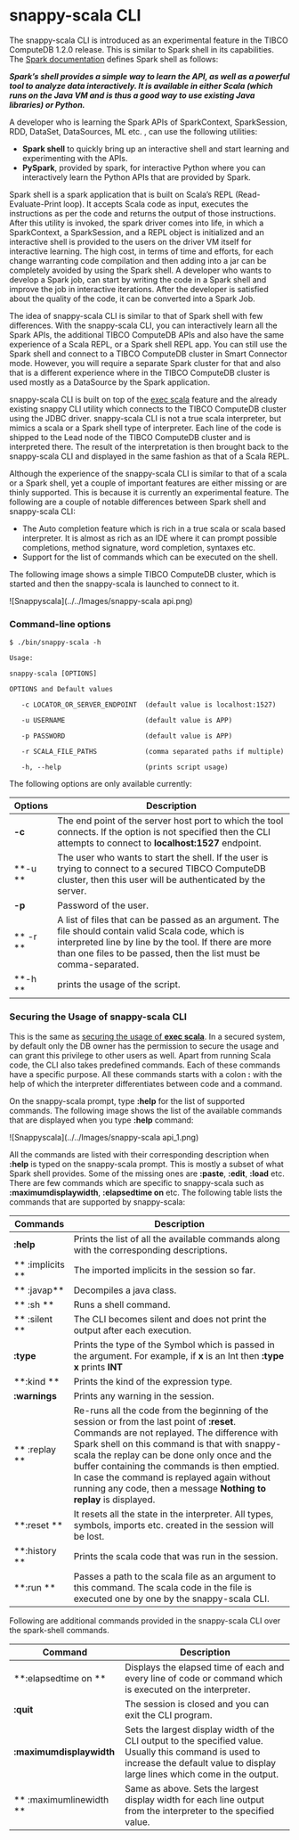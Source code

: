 # snappy-scala CLI

The snappy-scala CLI is introduced as an experimental feature in the TIBCO ComputeDB 1.2.0 release. This is similar to Spark shell in its capabilities. The [Spark documentation](https://spark.apache.org/docs/2.1.1/quick-start.html) defines Spark shell as follows: 

***Spark’s shell provides a simple way to learn the API, as well as a powerful tool to analyze data interactively. It is available in either Scala (which runs on the Java VM and is thus a good way to use existing Java libraries) or Python.***

A developer who is learning the Spark APIs of SparkContext, SparkSession, RDD, DataSet, DataSources, ML etc. , can use the following utilities:
*	**Spark shell** to quickly bring up an interactive shell and start learning and experimenting with the APIs. 
*	**PySpark**, provided by spark, for interactive Python where you can interactively learn the Python APIs that are provided by Spark.

Spark shell is a spark application that is built on Scala’s REPL (Read-Evaluate-Print loop). It accepts Scala code as input, executes the instructions as per the code and returns the output of those instructions. After this utility is invoked, the spark driver comes into life, in which a SparkContext, a SparkSession, and a REPL object is initialized and an interactive shell is provided to the users on the driver VM itself for interactive learning.
The high cost, in terms of time and efforts, for each change warranting code compilation and then adding into a jar can be completely avoided by using the Spark shell. A developer who wants to develop a Spark job, can start by writing the code in a Spark shell and improve the job in interactive iterations. After the developer is satisfied about the quality of the code, it can be converted into a Spark Job.

The idea of snappy-scala CLI is similar to that of Spark shell with few differences. With the snappy-scala CLI, you can interactively learn all the Spark APIs, the additional TIBCO ComputeDB APIs and also have the same experience of a Scala REPL, or a Spark shell REPL app. You can still use the Spark shell and connect to a TIBCO ComputeDB cluster in Smart Connector mode. However, you will require a separate Spark cluster for that and also that is a different experience where in the TIBCO ComputeDB cluster is used mostly as a DataSource by the Spark application.

snappy-scala CLI is built on top of the [exec scala](/reference/sql_reference/exec-scala.md) feature and the already existing snappy CLI utility which connects to the TIBCO ComputeDB cluster using the JDBC driver. snappy-scala CLI is not a true scala interpreter, but mimics a scala or a Spark shell type of interpreter. Each line of the code is shipped to the Lead node of the TIBCO ComputeDB cluster and is interpreted there. The result of the interpretation is then brought back to the snappy-scala CLI and displayed in the same fashion as that of a Scala REPL.

Although the experience of the snappy-scala CLI is similar to that of a scala or a Spark shell, yet a couple of important features are either missing or are thinly supported. This is because it is currently an experimental feature. The following are a couple of notable differences between Spark shell and snappy-scala CLI:

* The Auto completion feature which is rich in a true scala or scala based interpreter. It is almost as rich as an IDE where it can prompt possible completions, method signature, word completion, syntaxes etc.  
* Support for the list of commands which can be executed on the shell.

The following image shows a simple TIBCO ComputeDB cluster, which is started and then the snappy-scala is launched to connect to it.

![Snappyscala](../../Images/snappy-scala api.png)

### Command-line options

```
$ ./bin/snappy-scala -h

Usage:

snappy-scala [OPTIONS]

OPTIONS and Default values

   -c LOCATOR_OR_SERVER_ENDPOINT  (default value is localhost:1527)

   -u USERNAME                    (default value is APP)

   -p PASSWORD                    (default value is APP)

   -r SCALA_FILE_PATHS            (comma separated paths if multiple)

   -h, --help                     (prints script usage)

```

The following options are only available currently:

| Options | Description |
|--------|--------|
|     **-c**    |   The end point of the server host port to which the tool connects. If the option is not specified then the CLI attempts to connect to **localhost:1527** endpoint.     |
|    **-u **   | The user who wants to start the shell. If the user is trying to connect to a secured TIBCO ComputeDB cluster, then this user will be authenticated by the server. |
|    **-p**    |  Password of the user.  |
|    ** -r **  |    A list of files that can be passed as an argument. The file should contain valid Scala code, which is interpreted line by line by the tool. If there are more than one files to be passed, then the list must be comma-separated.    |
| **-h  **      | prints the usage of the script.|


### Securing the Usage of snappy-scala CLI

This is the same as [securing the usage of **exec scala**](/programming_guide/scala_interpreter.md#secureexscala). In a secured system, by default only the DB owner has the permission to secure the usage and can grant this privilege to other users as well. Apart from running Scala code, the CLI also takes predefined commands. Each of these commands have a specific purpose. All these commands starts with a colon **:** with the help of which the interpreter differentiates between code and a command.

On the snappy-scala prompt, type **:help** for the list of supported commands. The following image shows the  list of the available commands that are displayed when you type **:help** command:

![Snappyscala](../../Images/snappy-scala api_1.png)

All the commands are listed with their corresponding description when **:help** is typed on the snappy-scala prompt. This is mostly a subset of what Spark shell provides. Some of the missing ones are **:paste**, **:edit**, **:load** etc. There are few commands which are specific to snappy-scala such as **:maximumdisplaywidth**, **:elapsedtime on** etc. The following table lists the commands that are supported by snappy-scala:

| Commands | Description |
|--------|--------|
|   **:help**     |    Prints the list of all the available commands along with the corresponding descriptions.    |
|**  :implicits **     |   The imported implicits in the session so far.     |
| ** :javap**      |    Decompiles a java class.     |
|** :sh **      |   Runs a shell command.     |
|  ** :silent **    |     The CLI becomes silent and does not print the output after each execution.   |
|   **:type**     |  Prints the type of the Symbol which is passed in the argument. For example, if **x** is an Int then **:type x** prints **INT** |
|   **:kind **     |   Prints the kind of the expression type. |
|   **:warnings**     |   Prints any warning in the session.     |
|  ** :replay **    |  Re-runs all the code from the beginning of the session or from the last point of **:reset**. Commands are not replayed. The difference with Spark shell on this command is that with snappy-scala the replay can be done only once and the buffer containing the commands is then emptied. In case the command is replayed again without running any code, then a message **Nothing to replay** is displayed.      |
|    **:reset **   |    It resets all the state in the interpreter. All types, symbols, imports etc. created in the session will be lost.    |
|**:history **     |  Prints the scala code that was run in the session.      |
|**:run **| Passes a path to the scala file as an argument to this command. The scala code in the file is executed one by one by the snappy-scala CLI.|

Following are additional commands provided in the snappy-scala CLI over the spark-shell commands.

| Command| Description |
|--------|--------|
|   **:elapsedtime on **    |Displays the elapsed time of each and every line of code or command which is executed on the interpreter.  |
| **:quit**|  The session is closed and you can exit the CLI program.|
|**:maximumdisplaywidth <number>**   | Sets the largest display width of the CLI output to the specified value. Usually this command is used to increase the default value to display large lines which come in the output. |
|** :maximumlinewidth <number>** |Same as above. Sets the largest display width for each line output from the interpreter to the specified value. |